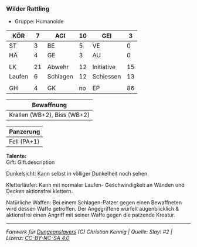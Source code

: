 ### Wilder Rattling  
- Gruppe: Humanoide  

| KÖR | 7 | AGI | 10 | GEI | 3 |
| --- | --- | --- | --- | --- | --- |
| ST | 3 | BE | 5 | VE | 0 |
| HÄ | 4 | GE | 3 | AU | 0 |
|  |  |  |  |  |  |
| LK | 21 | Abwehr | 12 | Initiative | 15 |
| Laufen | 6 | Schlagen | 12 | Schiessen | 13 |
|  |  |  |  |  |  |
| GH | 4 | GK | no | EP | 86 |


| Bewaffnung |
| --- |
| Krallen (WB+2), Biss (WB+2) |


| Panzerung |
| --- |
| Fell (PA+1) |


**Talente:**  
Gift: Gift.description

Dunkelsicht: Kann selbst in völliger Dunkelheit noch sehen.

Kletterläufer: Kann mit normaler Laufen- Geschwindigkeit an Wänden und Decken aktionsfrei klettern.

Natürliche Waffen: Bei einem Schlagen-Patzer gegen einen Bewaffneten wird dessen Waffe getroffen. Der Angegriffene würfelt augenblicklich & aktionsfrei einen Angriff mit seiner Waffe gegen die patzende Kreatur.





___
*Fanwerk für [Dungeonslayers](https://www.dungeonslayers.net/) (C) Christian Kennig | Quelle: Slay! #2 | Lizenz: [CC-BY-NC-SA 4.0](https://creativecommons.org/licenses/by-nc-sa/4.0/deed.de)*